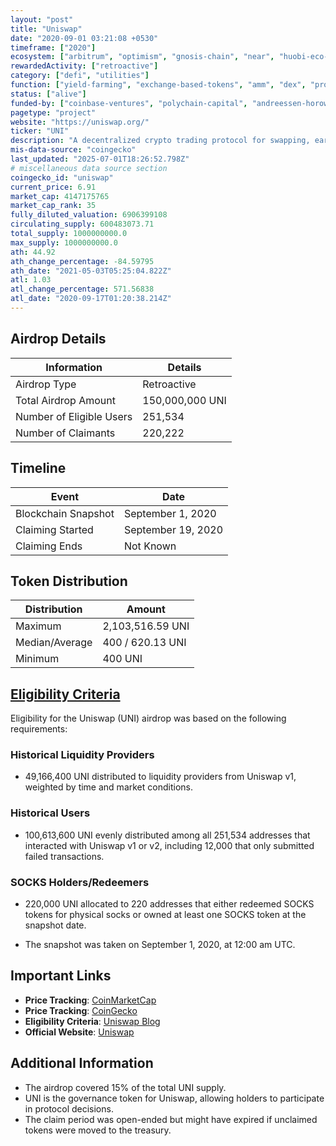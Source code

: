 ```yaml
---
layout: "post"
title: "Uniswap"
date: "2020-09-01 03:21:08 +0530"
timeframe: ["2020"]
ecosystem: ["arbitrum", "optimism", "gnosis-chain", "near", "huobi-eco-chain", "avalanche", "bnb", "unichain", "sora", "energi", "harmony", "ethereum", "polygon"]
rewardedActivity: ["retroactive"]
category: ["defi", "utilities"]
function: ["yield-farming", "exchange-based-tokens", "amm", "dex", "protocol", "decentralized-finance"]
status: ["alive"]
funded-by: ["coinbase-ventures", "polychain-capital", "andreessen-horowitz-a16z", "blockchain-capital", "paradigm"]
pagetype: "project"
website: "https://uniswap.org/"
ticker: "UNI"
description: "A decentralized crypto trading protocol for swapping, earning, and building."
mis-data-source: "coingecko"
last_updated: "2025-07-01T18:26:52.798Z"
# miscellaneous data source section
coingecko_id: "uniswap"
current_price: 6.91
market_cap: 4147175765
market_cap_rank: 35
fully_diluted_valuation: 6906399108
circulating_supply: 600483073.71
total_supply: 1000000000.0
max_supply: 1000000000.0
ath: 44.92
ath_change_percentage: -84.59795
ath_date: "2021-05-03T05:25:04.822Z"
atl: 1.03
atl_change_percentage: 571.56838
atl_date: "2020-09-17T01:20:38.214Z"
---
```


## Airdrop Details

| Information              | Details         |
| ------------------------ | --------------- |
| Airdrop Type             | Retroactive     |
| Total Airdrop Amount     | 150,000,000 UNI |
| Number of Eligible Users | 251,534         |
| Number of Claimants      | 220,222         |

## Timeline

| Event               | Date               |
| ------------------- | ------------------ |
| Blockchain Snapshot | September 1, 2020  |
| Claiming Started    | September 19, 2020 |
| Claiming Ends       | Not Known          |

## Token Distribution

| Distribution   | Amount           |
| -------------- | ---------------- |
| Maximum        | 2,103,516.59 UNI |
| Median/Average | 400 / 620.13 UNI |
| Minimum        | 400 UNI          |

## [Eligibility Criteria](https://blog.uniswap.org/uni)

Eligibility for the Uniswap (UNI) airdrop was based on the following requirements:

### Historical Liquidity Providers
- 49,166,400 UNI distributed to liquidity providers from Uniswap v1, weighted by time and market conditions.

### Historical Users
- 100,613,600 UNI evenly distributed among all 251,534 addresses that interacted with Uniswap v1 or v2, including 12,000 that only submitted failed transactions.

### SOCKS Holders/Redeemers
- 220,000 UNI allocated to 220 addresses that either redeemed SOCKS tokens for physical socks or owned at least one SOCKS token at the snapshot date.

- The snapshot was taken on September 1, 2020, at 12:00 am UTC.

## Important Links

- **Price Tracking**: [CoinMarketCap](https://coinmarketcap.com/currencies/uniswap)
- **Price Tracking**: [CoinGecko](https://www.coingecko.com/en/coins/uniswap)
- **Eligibility Criteria**: [Uniswap Blog](https://blog.uniswap.org/uni)
- **Official Website**: [Uniswap](https://uniswap.org/)

## Additional Information

- The airdrop covered 15% of the total UNI supply.
- UNI is the governance token for Uniswap, allowing holders to participate in protocol decisions.
- The claim period was open-ended but might have expired if unclaimed tokens were moved to the treasury.